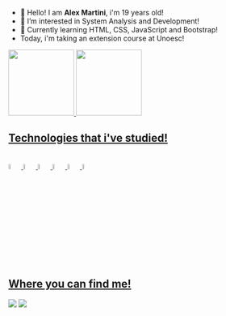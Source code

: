 - 👋 Hello! I am **Alex Martini**, i'm 19 years old!
- 👀 I’m interested in System Analysis and Development!
- 🌱 Currently learning HTML, CSS, JavaScript and Bootstrap!
- Today, i'm taking an extension course at Unoesc!

<div>
  <a href="https://github.com/mart-sc">
  <img height="130em" src="https://github-readme-stats.vercel.app/api/top-langs/?username=mart-sc&amp;layout=compact&amp;langs_count=7&amp;theme=dark" style="max-width: 100%;">
  <img height="130em" src="https://github-readme-stats.vercel.app/api?username=mart-sc&amp;show_icons=true&amp;theme=dark&amp;include_all_commits=true&amp;count_private=true" style="max-width: 100%;">
</div>

## Technologies that i've studied!
<div> <br>
  <img width="5%" src="https://cdn.jsdelivr.net/gh/devicons/devicon/icons/html5/html5-original-wordmark.svg" />   
  <img width="5%" src="https://cdn.jsdelivr.net/gh/devicons/devicon/icons/css3/css3-original-wordmark.svg" /> 
  <img width="5%" src="https://cdn.jsdelivr.net/gh/devicons/devicon/icons/javascript/javascript-plain.svg" />
  <img width="5%" src="https://cdn.jsdelivr.net/gh/devicons/devicon/icons/python/python-original.svg" />
  <img width="5%" src="https://cdn.jsdelivr.net/gh/devicons/devicon/icons/java/java-original.svg" />
  <img width="5%" src="https://getbootstrap.com/docs/5.2/assets/brand/bootstrap-logo-shadow.png" /">
  
</div> 
  
## Where you can find me!  
<div>
  <a href="mailto:alexmartini.sc@gmail.com"><img src="https://img.shields.io/badge/-Gmail-%23333?style=for-the-badge&amp;logo=gmail&amp;logoColor=white"></a>
  <a href="https://www.linkedin.com/in/mart-sc/" rel="nofollow"><img src="https://img.shields.io/badge/-LinkedIn-%230077B5?style=for-the-badge&amp;logo=linkedin&amp;logoColor=white"></a
</div>
